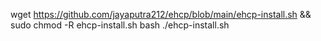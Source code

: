 wget https://github.com/jayaputra212/ehcp/blob/main/ehcp-install.sh && sudo chmod -R ehcp-install.sh
bash ./ehcp-install.sh
		
